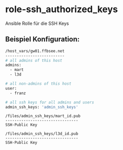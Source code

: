 role-ssh_authorized_keys
==============================

Ansible Rolle für die SSH Keys

 Beispiel Konfiguration:
------------

```bash
/host_vars/gw01.ffbsee.net
--------------------------
# all admins of this host
admins:
  - mart
  - l3d

# all non-admins of this host
user:
  - franz

# all ssh keys for all admins and users
admin_ssh_keys: 'admin_ssh_keys'
```
```
/files/admin_ssh_keys/mart_id.pub
--------------------------------
SSH-Public Key
```

```
/files/admin_ssh_keys/l3d_id.pub
--------------------------------
SSH-Public Key
```

